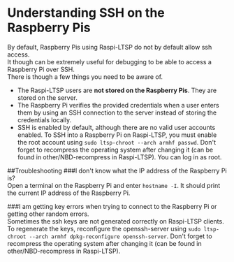Understanding SSH on the Raspberry Pis
======
By default, Raspberry Pis using Raspi-LTSP do not by default allow ssh access.   
It though can be extremely useful for debugging to be able to access a Raspberry Pi over SSH.   
There is though a few things you need to be aware of.   
- The Raspi-LTSP users are **not stored on the Raspberry Pis**. They are stored on the server.   
- The Raspberry Pi verifies the provided credentials when a user enters them by using an SSH connection to the server instead of storing the credentials locally.  
- SSH is enabled by default, although there are no valid user accounts enabled. To SSH into a Raspberry Pi on Raspi-LTSP, you must enable the root account using ```sudo ltsp-chroot --arch armhf passwd```. Don't forget to recompress the operating system after changing it (can be found in other/NBD-recompress in Raspi-LTSP). You can log in as root.   
   
##Troubleshooting
###I don't know what the IP address of the Raspberry Pi is?    
Open a terminal on the Raspberry Pi and enter ```hostname -I```. It should print the current IP address of the Raspberry Pi.   

###I am getting key errors when trying to connect to the Raspberry Pi or getting other random errors.   
Sometimes the ssh keys are not generated correctly on Raspi-LTSP clients.   
To regenerate the keys, reconfigure the openssh-server using ```sudo ltsp-chroot --arch armhf dpkg-reconfigure openssh-server```. Don't forget to recompress the operating system after changing it (can be found in other/NBD-recompress in Raspi-LTSP).   
